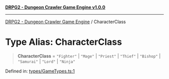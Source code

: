 [**DRPG2 - Dungeon Crawler Game Engine v1.0.0**](../README.md)

***

[DRPG2 - Dungeon Crawler Game Engine](../globals.md) / CharacterClass

# Type Alias: CharacterClass

> **CharacterClass** = `"Fighter"` \| `"Mage"` \| `"Priest"` \| `"Thief"` \| `"Bishop"` \| `"Samurai"` \| `"Lord"` \| `"Ninja"`

Defined in: [types/GameTypes.ts:1](https://github.com/the4ofus/drpg2/blob/main/src/types/GameTypes.ts#L1)
